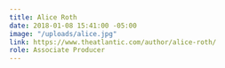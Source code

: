 ```yaml
---
title: Alice Roth
date: 2018-01-08 15:41:00 -05:00
image: "/uploads/alice.jpg"
link: https://www.theatlantic.com/author/alice-roth/
role: Associate Producer
---
```


